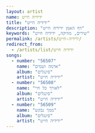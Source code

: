 ```yaml
---
layout: artist
name: ידידיה חייט
title: "ידידיה חייט"
description: "דף האמן ידידיה חייט"
keywords: "שירים, מוזיקה, ידידיה חייט"
permalink: /artists/ידידיה-חייט/
redirect_from:
  - /artists/list/ידידיה חייט
songs:
  - number: "56507"
    name: "אדמה ושמים"
    album: "סינגלים"
    artist: "ידידיה חייט"
  - number: "56508"
    name: "לאורך כל חיי"
    album: "סינגלים"
    artist: "ידידיה חייט"
  - number: "56509"
    name: "ממך נבקש"
    album: "סינגלים"
    artist: "ידידיה חייט"
---
```

